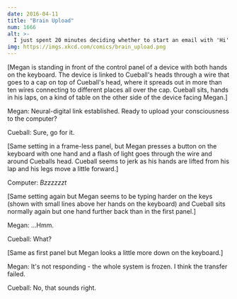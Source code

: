 ```yaml
---
date: 2016-04-11
title: "Brain Upload"
num: 1666
alt: >-
  I just spent 20 minutes deciding whether to start an email with 'Hi' or 'Hey', so I think it transferred correctly.
img: https://imgs.xkcd.com/comics/brain_upload.png
---
```

[Megan is standing in front of the control panel of a device with both hands on the keyboard. The device is linked to Cueball's heads through a wire that goes to a cap on top of Cueball's head, where it spreads out in more than ten wires connecting to different places all over the cap. Cueball sits, hands in his laps, on a kind of table on the other side of the device facing Megan.]

Megan: Neural-digital link established. Ready to upload your consciousness to the computer?

Cueball: Sure, go for it.

[Same setting in a frame-less panel, but Megan presses a button on the keyboard with one hand and a flash of light goes through the wire and around Cueballs head. Cueball seems to jerk as his hands are lifted from his lap and his legs move a little forward.]

Computer: *Bzzzzzzt*

[Same setting again but Megan seems to be typing harder on the keys (shown with small lines above her hands on the keyboard) and Cueball sits normally again but one hand further back than in the first panel.]

Megan: ...Hmm.

Cueball: What?

[Same as first panel but Megan looks a little more down on the keyboard.]

Megan: It's not responding - the whole system is frozen. I think the transfer failed.

Cueball: No, that sounds right.